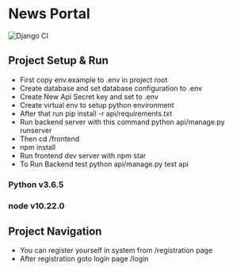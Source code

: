 # News Portal

![Django CI](https://github.com/tanvir002700/News-Portal/actions/workflows/django.yml/badge.svg)


## Project Setup & Run
  - First copy env.example to .env in project root
  - Create database and set database configuration to .env
  - Create New Api Secret key and set to .env
  - Create virtual env to setup python environment
  - After that run pip install -r api/requirements.txt
  - Run backend server with this command python api/manage.py runserver
  - Then cd /frontend
  - npm install
  - Run frontend dev server with npm star
  - To Run Backend test python api/manage.py test api
  ### Python v3.6.5
  ### node v10.22.0


## Project Navigation

 - You can register yourself in system from /registration page
 - After registration goto login page /login
